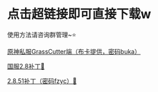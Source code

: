 # 点击超链接即可直接下载w

使用方法请咨询群管理~:star:

[原神私服GrassCutter端（布卡提供，密码buka）](https://www.123pan.com/s/7l2DVv-CJnPH)

[国服2.8补丁:sparkling_heart:](https://develope.lanzoug.com/file/?AmRVa1xtDj8DCgoyU2ZTPwQ7Bj5e5FDJBL4D4wfHWtYD61qsDfUAsAboANdQLFNjAHMHLFZzBm0HcFZ2VG4AaAJuVWdcXg4zAzEKYVMwU2oEagY2XjlQYwQxAzUHfVo9A3BaMA1nAGcGYgBhUD1TYwBvBzJWLwZ0B3BWbVQ6ADECMFUwXC4OagNtCnNTNlNlBHEGYF5gUDMEYANhBzpabAMwWmwNNQAxBmYANFA2U2IAaAc6VjwGNgdiVmZUagBkAjdVM1xnDmwDbApuUzFTYAQ9Bi1ee1A7BHMDIwcuWigDZlp/DTkAMAZtAGRQMlNmAGwHMVY7BjwHJlYkVGEAbAJnVWRcPA5rA2MKalM3U2UEbgYyXjhQYQQ3AysHdVp9A2VaYQ0nAGkGYABwUHFTIgAtBz9WOAYyBzZWYFQ+ADgCOlUxXDgOawNzCilTblMiBGMGMl4zUGMELQM3B2tabwMtWjwNYABtBn4AZ1A0U2I=)

[2.8.51补丁（密码fzyc）:sparkling_heart:](https://sdc-studio.lanzouj.com/ihLaD09olmre)
